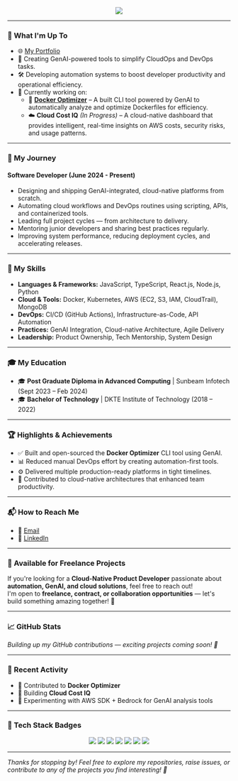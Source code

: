 <!-- Profile Header -->
<p align="center">
  <img src="https://readme-typing-svg.herokuapp.com?color=36BCF7&center=true&width=900&lines=👋+Hi,+I'm+Akhilesh+Varute!;Cloud-Native+Product+Developer+%7C+Building+the+Future+with+Cloud+%26+AI;Passionate+about+Automation,+GenAI,+and+Innovation" />
</p>

---

### 🚀 What I'm Up To
- 🌐 [My Portfolio](https://akhilesh-varute.github.io/)
- 🤖 Creating GenAI-powered tools to simplify CloudOps and DevOps tasks.
- 🛠 Developing automation systems to boost developer productivity and operational efficiency.
- 🧪 Currently working on:
  - 🐳 **[Docker Optimizer](https://github.com/akhilesh-varute/dockerfile-optimizer)** – A built CLI tool powered by GenAI to automatically analyze and optimize Dockerfiles for efficiency.
  - ☁️ **Cloud Cost IQ** *(In Progress)* – A cloud-native dashboard that provides intelligent, real-time insights on AWS costs, security risks, and usage patterns.

---

### 🏅 My Journey
#### Software Developer (June 2024 - Present)
- Designing and shipping GenAI-integrated, cloud-native platforms from scratch.
- Automating cloud workflows and DevOps routines using scripting, APIs, and containerized tools.
- Leading full project cycles — from architecture to delivery.
- Mentoring junior developers and sharing best practices regularly.
- Improving system performance, reducing deployment cycles, and accelerating releases.

---

### 🧠 My Skills
- **Languages & Frameworks:** JavaScript, TypeScript, React.js, Node.js, Python
- **Cloud & Tools:** Docker, Kubernetes, AWS (EC2, S3, IAM, CloudTrail), MongoDB
- **DevOps:** CI/CD (GitHub Actions), Infrastructure-as-Code, API Automation
- **Practices:** GenAI Integration, Cloud-native Architecture, Agile Delivery
- **Leadership:** Product Ownership, Tech Mentorship, System Design

---

### 🎓 My Education
- 🎓 **Post Graduate Diploma in Advanced Computing** | Sunbeam Infotech (Sept 2023 – Feb 2024)
- 🎓 **Bachelor of Technology** | DKTE Institute of Technology (2018 – 2022)

---

### 🏆 Highlights & Achievements
- ✅ Built and open-sourced the **Docker Optimizer** CLI tool using GenAI.
- 📊 Reduced manual DevOps effort by creating automation-first tools.
- ⚙️ Delivered multiple production-ready platforms in tight timelines.
- 🚀 Contributed to cloud-native architectures that enhanced team productivity.

---

### 📬 How to Reach Me
- 📧 [Email](mailto:akhileshvarute23@gmail.com)
- 💼 [LinkedIn](https://www.linkedin.com/in/akhileshvarute/)

---

### 💼 Available for Freelance Projects
If you're looking for a **Cloud-Native Product Developer** passionate about **automation, GenAI, and cloud solutions**, feel free to reach out!  
I'm open to **freelance, contract, or collaboration opportunities** — let's build something amazing together! 🚀

---

### 📈 GitHub Stats

<!--
<p align="center">
  <img src="https://github-readme-stats.vercel.app/api?username=akhilesh-varute&show_icons=true&theme=radical" height="165" />
  <img src="https://github-readme-stats.vercel.app/api/top-langs/?username=akhilesh-varute&layout=compact&theme=radical" height="165" />
</p>
-->

*Building up my GitHub contributions — exciting projects coming soon! 🚀*

---

### 🧠 Recent Activity

<!-- You can optionally use a tool like GitHub Activity Stream or Recent Blog Posts -->

- 🐙 Contributed to **Docker Optimizer**
- 🚧 Building **Cloud Cost IQ**
- 🧪 Experimenting with AWS SDK + Bedrock for GenAI analysis tools

---

### 🧰 Tech Stack Badges

<p align="center">
  <img src="https://img.shields.io/badge/React.js-20232A?style=for-the-badge&logo=react&logoColor=61DAFB" />
  <img src="https://img.shields.io/badge/Node.js-339933?style=for-the-badge&logo=nodedotjs&logoColor=white" />
  <img src="https://img.shields.io/badge/Docker-0db7ed?style=for-the-badge&logo=docker&logoColor=white" />
  <img src="https://img.shields.io/badge/Kubernetes-326ce5?style=for-the-badge&logo=kubernetes&logoColor=white" />
  <img src="https://img.shields.io/badge/AWS-FF9900?style=for-the-badge&logo=amazonaws&logoColor=white" />
  <img src="https://img.shields.io/badge/MongoDB-4EA94B?style=for-the-badge&logo=mongodb&logoColor=white" />
  <img src="https://img.shields.io/badge/GitHub Actions-2088FF?style=for-the-badge&logo=github-actions&logoColor=white" />
</p>

---

*Thanks for stopping by! Feel free to explore my repositories, raise issues, or contribute to any of the projects you find interesting! 🚀*
